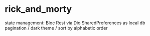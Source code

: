 # rick_and_morty

state management: Bloc
Rest via Dio
SharedPreferences as local db
pagination / dark theme / sort by alphabetic order

